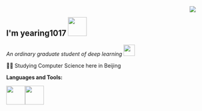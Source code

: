 <img align='right' src="https://github-readme-stats.vercel.app/api?username=yearing1017&show_icons=true">

<h2> I'm yearing1017 <img src="https://media.giphy.com/media/12oufCB0MyZ1Go/giphy.gif" width="50"></h2>
<p><em>An ordinary graduate student of deep learning
<img src="https://media.giphy.com/media/WUlplcMpOCEmTGBtBW/giphy.gif" width="30"> 
</em></p>
 
👨‍🎓 Studying Computer Science here in Beijing  

**Languages and Tools:** 
<p align="left">
  <img src="https://i.giphy.com/media/LMt9638dO8dftAjtco/200.webp" width="50"><img src="https://i.giphy.com/media/IdyAQJVN2kVPNUrojM/200.webp" width="50"> 
</p>
